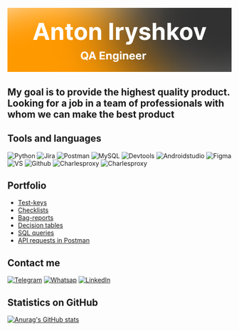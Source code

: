 ![HEADER](https://github.com/anton-rshk/anton-rshk/blob/main/Frame%2029.png)

## My goal is to provide the highest quality product. Looking for a job in a team of professionals with whom we can make the best product

## Tools and languages

![Python](https://img.shields.io/badge/-Python-000000?style=for-the-badge&logo=python&logoColor=FFD342)
![Jira](https://img.shields.io/badge/-Jira-000000?style=for-the-badge&logo=jira&logoColor=2684FF)
![Postman](https://img.shields.io/badge/-Postman-000000?style=for-the-badge&logo=postman&logoColor=FD6C35)
![MySQL](https://img.shields.io/badge/-MySQL-000000?style=for-the-badge&logo=mysql&logoColor=2572C2)
![Devtools](https://img.shields.io/badge/-Devtools-000000?style=for-the-badge&logo=googlechrome&logoColor=1A73E8)
![Androidstudio](https://img.shields.io/badge/-androidstudio-000000?style=for-the-badge&logo=androidstudio&logoColor=249644)
![Figma](https://img.shields.io/badge/-figma-000000?style=for-the-badge&logo=figma&logoColor=A259FF)
![VS](https://img.shields.io/badge/-vscode-000000?style=for-the-badge&logo=visualstudio&logoColor=3CA8F1)
![Github](https://img.shields.io/badge/-github-000000?style=for-the-badge&logo=github&logoColor=FFFFFF)
![Charlesproxy](https://img.shields.io/badge/-CharlesProxy-000000?style=for-the-badge)
![Charlesproxy](https://img.shields.io/badge/-html-000000?style=for-the-badge&logo=languagehtml&logoColor=E44D26)



## Portfolio

- [Test-keys](https://github.com/anton-rshk/Test-keys)
- [Checklists](https://github.com/anton-rshk/Check-list)
- [Bag-reports](https://github.com/anton-rshk/Bag-reports)
- [Decision tables](https://github.com/anton-rshk/Decision-table)
- [SQL queries](https://docs.google.com/document/d/1fzSkVFDLYCsfGMc774N4aobXvxcerBn47oY3voCKQEo/edit?usp=sharing)
- [API requests in Postman](https://docs.google.com/document/d/17UAxm6EEbG8-lY0pgib20U4tZwHR6aKkj0wWOOoDhwc/edit?usp=sharing)

## Contact me

[![Telegram](https://img.shields.io/badge/-Telegram-000000?style=for-the-badge&logo=telegram)](https://t.me/lala_tnt)
[![Whatsap](https://img.shields.io/badge/-Whatsapp-000000?style=for-the-badge&logo=whatsapp)](https://wa.me/79962471853)
[![LinkedIn](https://img.shields.io/badge/-LinkedIn-000000?style=for-the-badge&logo=LinkedIn&logoColor=0077FF)](https://www.linkedin.com/in/anton-iryshkov-2097b525b/)

## Statistics on GitHub

[![Anurag's GitHub stats](https://github-readme-stats.vercel.app/api?username=anton-rshk&theme=onedark&show_icons=true)](https://github.com/anuraghazra/github-readme-stats)
